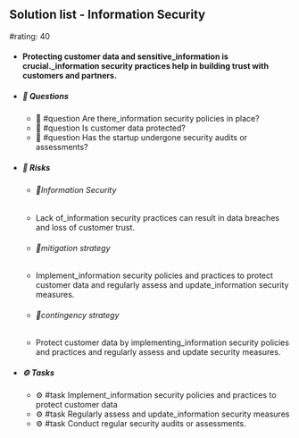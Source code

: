 ## Solution list - Information Security
#rating: 40
- #### Protecting customer data and sensitive_information is crucial._information security practices help in building trust with customers and partners.
- ##### 💭 Questions
  - 💭 #question Are there_information security policies in place?
  - 💭 #question Is customer data protected?
  - 💭 #question Has the startup undergone security audits or assessments?
- ##### 🚨 Risks
  - ###### 🚨Information Security
  - Lack of_information security practices can result in data breaches and loss of customer trust.
  - ###### 🚨mitigation strategy
  - Implement_information security policies and practices to protect customer data and regularly assess and update_information security measures.
  - ###### 🚨contingency strategy
  - Protect customer data by implementing_information security policies and practices and regularly assess and update security measures.
- ##### ⚙️ Tasks
  - ⚙️ #task Implement_information security policies and practices to protect customer data
  - ⚙️ #task  Regularly assess and update_information security measures
  - ⚙️ #task  Conduct regular security audits or assessments.


